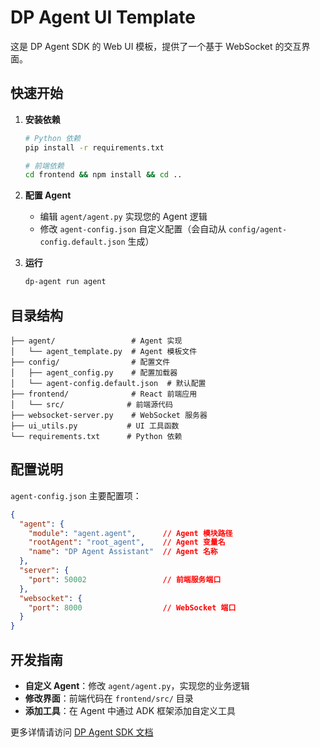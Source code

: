 # DP Agent UI Template

这是 DP Agent SDK 的 Web UI 模板，提供了一个基于 WebSocket 的交互界面。

## 快速开始

1. **安装依赖**
   ```bash
   # Python 依赖
   pip install -r requirements.txt
   
   # 前端依赖
   cd frontend && npm install && cd ..
   ```

2. **配置 Agent**
   - 编辑 `agent/agent.py` 实现您的 Agent 逻辑
   - 修改 `agent-config.json` 自定义配置（会自动从 `config/agent-config.default.json` 生成）

3. **运行**
   ```bash
   dp-agent run agent
   ```

## 目录结构

```
├── agent/                 # Agent 实现
│   └── agent_template.py  # Agent 模板文件
├── config/                # 配置文件
│   ├── agent_config.py    # 配置加载器
│   └── agent-config.default.json  # 默认配置
├── frontend/              # React 前端应用
│   └── src/              # 前端源代码
├── websocket-server.py    # WebSocket 服务器
├── ui_utils.py           # UI 工具函数
└── requirements.txt      # Python 依赖
```

## 配置说明

`agent-config.json` 主要配置项：

```json
{
  "agent": {
    "module": "agent.agent",      // Agent 模块路径
    "rootAgent": "root_agent",    // Agent 变量名
    "name": "DP Agent Assistant"  // Agent 名称
  },
  "server": {
    "port": 50002                 // 前端服务端口
  },
  "websocket": {
    "port": 8000                  // WebSocket 端口
  }
}
```

## 开发指南

- **自定义 Agent**：修改 `agent/agent.py`，实现您的业务逻辑
- **修改界面**：前端代码在 `frontend/src/` 目录
- **添加工具**：在 Agent 中通过 ADK 框架添加自定义工具

更多详情请访问 [DP Agent SDK 文档](https://github.com/dptech-corp/Bohrium-Agent-SDK)